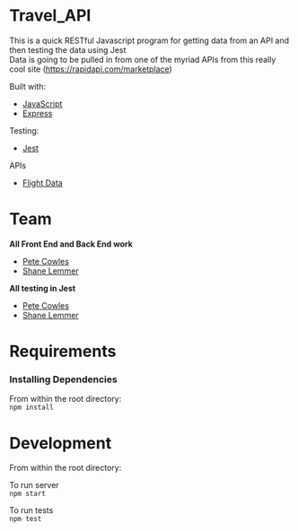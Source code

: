 # Travel_API

This is a quick RESTful Javascript program for getting data from an API and then testing the data using Jest <br />
Data is going to be pulled in from one of the myriad APIs from this really cool site (https://rapidapi.com/marketplace)

Built with:
* [JavaScript](https://developer.mozilla.org/en-US/docs/Web/JavaScript)
* [Express](https://expressjs.com/)

Testing:
* [Jest](https://jestjs.io/)

APIs
* [Flight Data](https://travelpayouts-travelpayouts-flight-data-v1.p.rapidapi.com/v1/)

Team
=============
<b>All Front End and Back End work</b>
* [Pete Cowles](https://github.com/KilgoreTrout9)
* [Shane Lemmer](https://github.com/S1hane)

<b>All testing in Jest</b>
* [Pete Cowles](https://github.com/KilgoreTrout9)
* [Shane Lemmer](https://github.com/S1hane)

Requirements
=============
<h3>Installing Dependencies</h3>

From within the root directory:<br>
`npm install`

Development
=============
From within the root directory:

To run server<br>
`npm start`

To run tests<br>
`npm test`
